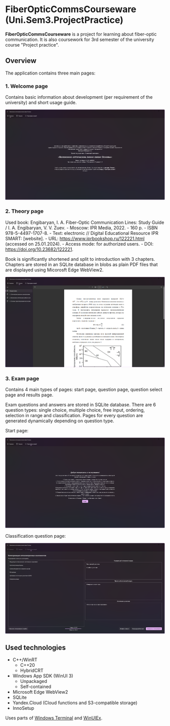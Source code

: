 # FiberOpticCommsCourseware (Uni.Sem3.ProjectPractice)

**FiberOpticCommsCourseware** is a project for learning about fiber-optic communication. It is also coursework for 3rd semester of the university course "Project practice".

## Overview

The application contains three main pages:

### 1. Welcome page

Contains basic information about development (per requirement of the university) and short usage guide.

![Welcome page](images/welcome-page.png)

### 2. Theory page

Used book: Engibaryan, I. A. Fiber-Optic Communication Lines: Study Guide / I. A. Engibaryan, V. V. Zuev. - Moscow: IPR Media, 2022. - 160 p. - ISBN 978-5-4497-1707-8. - Text: electronic // Digital Educational Resource IPR SMART: [website]. - URL: <https://www.iprbookshop.ru/122221.html> (accessed on 25.01.2024). - Access mode: for authorized users. - DOI: <https://doi.org/10.23682/122221>.

Book is significantly shortened and split to introduction with 3 chapters.
Chapters are stored in an SQLite database in blobs as plain PDF files that are displayed using Micorosft Edge WebView2.

![Theory page](images/theory-page.png)

### 3. Exam page

Contains 4 main types of pages: start page, question page, question select page and results page.

Exam questions and answers are stored in SQLite database.
There are 6 question types: single choice, multiple choice, free input, ordering, selection in range and classification.
Pages for every question are generated dynamically depending on question type.

Start page:

![Exam starting page](images/exam-page-start.png)

Classification question page:

![Exam question page](images/exam-page-classification.png)

## Used technologies

- C++/WinRT
  - C++20
  - HybridCRT
- Windows App SDK (WinUI 3)
  - Unpackaged
  - Self-contained
- Microsoft Edge WebView2
- SQLite
- Yandex.Cloud (Cloud functions and S3-compatible storage)
- InnoSetup

Uses parts of [Windows Terminal](https://github.com/microsoft/terminal) and [WinUIEx](https://github.com/dotMorten/WinUIEx).
